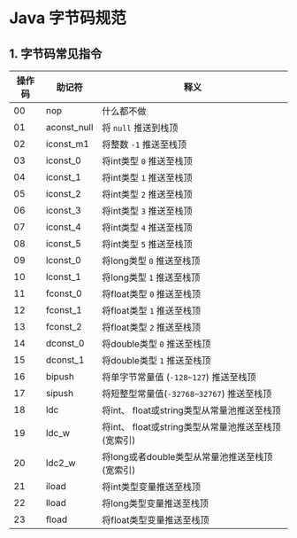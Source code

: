 # Java 字节码规范

## 1. 字节码常见指令
| 操作码 | 助记符 | 释义 |
| ---| --- | --- |
| 00 | nop | 什么都不做|
| 01 | aconst_null | 将 `null` 推送到栈顶 |
| 02 | iconst_m1 | 将整数 `-1` 推送至栈顶 |
| 03 | iconst_0 | 将int类型 `0` 推送至栈顶 |
| 04 | iconst_1 | 将int类型 `1` 推送至栈顶 |
| 05 | iconst_2 | 将int类型 `2` 推送至栈顶 |
| 06 | iconst_3 | 将int类型 `3` 推送至栈顶 |
| 07 | iconst_4 | 将int类型 `4` 推送至栈顶 |
| 08 | iconst_5 | 将int类型 `5` 推送至栈顶 |
| 09 | lconst_0 | 将long类型 `0` 推送至栈顶 |
| 10 | lconst_1 | 将long类型 `1` 推送至栈顶 |
| 11 | fconst_0 | 将float类型 `0` 推送至栈顶 |
| 12 | fconst_1 | 将float类型 `1` 推送至栈顶 |
| 13 | fconst_2 | 将float类型 `2` 推送至栈顶 |
| 14 | dconst_0 | 将double类型 `0` 推送至栈顶 |
| 15 | dconst_1 | 将double类型 `1` 推送至栈顶 |
| 16 | bipush | 将单字节常量值 (`-128~127`) 推送至栈顶 |
| 17 | sipush | 将短整型常量值(`-32768~32767`) 推送至栈顶 |
| 18 | ldc | 将int、 float或string类型从常量池推送至栈顶 |
| 19 | ldc_w | 将int、 float或string类型从常量池推送至栈顶(宽索引) |
| 20 | ldc2_w | 将long或者double类型从常量池推送至栈顶(宽索引) |
| 21 | iload | 将int类型变量推送至栈顶 |
| 22 | lload | 将long类型变量推送至栈顶 |
| 23 | fload | 将float类型变量推送至栈顶 |


